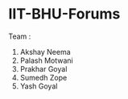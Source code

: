 # IIT-BHU-Forums


Team : 
1. Akshay Neema
2. Palash Motwani
3. Prakhar Goyal
4. Sumedh Zope
5. Yash Goyal
